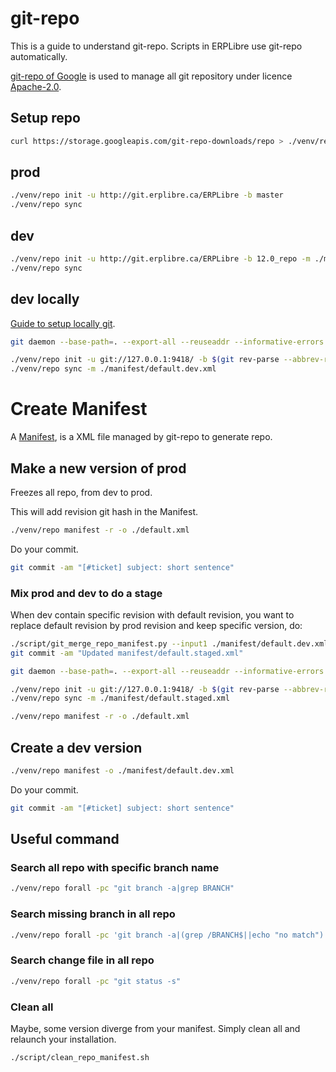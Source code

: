 # git-repo
This is a guide to understand git-repo. Scripts in ERPLibre use git-repo automatically.

[git-repo of Google](https://code.google.com/archive/p/git-repo) is used to manage all git repository under licence [Apache-2.0](https://www.apache.org/licenses/LICENSE-2.0.html).

## Setup repo
```bash
curl https://storage.googleapis.com/git-repo-downloads/repo > ./venv/repo
```

## prod
```bash
./venv/repo init -u http://git.erplibre.ca/ERPLibre -b master
./venv/repo sync
```

## dev
```bash
./venv/repo init -u http://git.erplibre.ca/ERPLibre -b 12.0_repo -m ./manifest/default.dev.xml
./venv/repo sync
```

## dev locally
[Guide to setup locally git](https://railsware.com/blog/taming-the-git-daemon-to-quickly-share-git-repository/).
```bash
git daemon --base-path=. --export-all --reuseaddr --informative-errors --verbose &

./venv/repo init -u git://127.0.0.1:9418/ -b $(git rev-parse --abbrev-ref HEAD) -m ./manifest/default.dev.xml
./venv/repo sync -m ./manifest/default.dev.xml
```

# Create Manifest
A [Manifest](https://gerrit.googlesource.com/git-repo/+/master/docs/manifest-format.md), is a XML file managed by git-repo to generate repo.

## Make a new version of prod
Freezes all repo, from dev to prod.

This will add revision git hash in the Manifest.
```bash
./venv/repo manifest -r -o ./default.xml
```
Do your commit.
```bash
git commit -am "[#ticket] subject: short sentence"
```
### Mix prod and dev to do a stage
When dev contain specific revision with default revision, you want to replace default revision by prod revision and keep specific version, do:
```bash
./script/git_merge_repo_manifest.py --input1 ./manifest/default.dev.xml --input2 ./default.xml --output ./manifest/default.staged.xml
git commit -am "Updated manifest/default.staged.xml"

git daemon --base-path=. --export-all --reuseaddr --informative-errors --verbose &

./venv/repo init -u git://127.0.0.1:9418/ -b $(git rev-parse --abbrev-ref HEAD) -m ./manifest/default.staged.xml
./venv/repo sync -m ./manifest/default.staged.xml

./venv/repo manifest -r -o ./default.xml
```
## Create a dev version
```bash
./venv/repo manifest -o ./manifest/default.dev.xml
```
Do your commit.
```bash
git commit -am "[#ticket] subject: short sentence"
```

## Useful command
### Search all repo with specific branch name
```bash
./venv/repo forall -pc "git branch -a|grep BRANCH"
```

### Search missing branch in all repo
```bash
./venv/repo forall -pc 'git branch -a|(grep /BRANCH$||echo "no match")|grep "no match"'
```

### Search change file in all repo
```bash
./venv/repo forall -pc "git status -s"
```

### Clean all
Maybe, some version diverge from your manifest. Simply clean all and relaunch your installation.
```bash
./script/clean_repo_manifest.sh
```